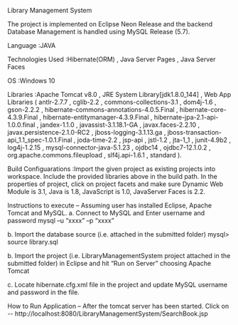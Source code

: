 Library Management System

The project is implemented on Eclipse Neon Release and the backend Database Management is handled using MySQL Release (5.7).


Language 		:JAVA

Technologies Used	:Hibernate(ORM) , Java Server Pages , Java Server Faces

OS			:Windows 10

Libraries 		:Apache Tomcat v8.0 , JRE System Library[jdk1.8.0_144] , Web App Libraries (
		 	antlr-2.7.7 , cglib-2.2 , commons-collections-3.1 , dom4j-1.6 , gson-2.2.2 , 
		 	hibernate-commons-annotations-4.0.5.Final , hibernate-core-4.3.9.Final , 
		 	hibernate-entitymanager-4.3.9.Final , hibernate-jpa-2.1-api-1.0.0.final , 
		 	jandex-1.1.0 , javassist-3.1.18.1-GA , javax.faces-2.2.10 , javax.persistence-2.1.0-RC2 ,
		 	jboss-logging-3.1.13.ga , jboss-transaction-api_1.1_spec-1.0.1.Final , joda-time-2.2 , 
		 	jsp-api , jstl-1.2 , jta-1_1 , junit-4.9b2 , log4j-1.2.15 , mysql-connector-java-5.1.23 ,
		 	ojdbc14 , ojdbc7-12.1.0.2 , org.apache.commons.fileupload , slf4j.api-1.6.1 , standard ).

Build Configuarations	:Import the given project as existing projects into workspace.
		 	Include the provided libraries above in the build path.
		 	In the properties of project, click on project facets and make sure Dynamic Web Module is 			3.1, Java is 1.8, JavaScript is 1.0, JavaServer Faces is 2.2.

Instructions to execute – Assuming user has installed Eclipse, Apache Tomcat and MySQL.
a.	Connect to MySQL and Enter username and password
mysql –u “xxxx” –p “xxxx” 

b. Import the database source (i.e. attached in the submitted folder)
mysql> source library.sql

b.	Import the project (i.e. LibraryManagementSystem project attached in the submitted folder) in Eclipse and hit “Run on Server” choosing Apache Tomcat 

c.	Locate hibernate.cfg.xml file in the project and update MySQL username and password in the file.

How to Run Application – 
After the tomcat server has been started.
Click on --  http://localhost:8080/LibraryManagementSystem/SearchBook.jsp







